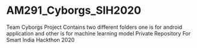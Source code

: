 # AM291_Cyborgs_SIH2020

Team Cyborgs 
Project Contains two different folders 
one is for android application and other is for machine learning model
Private Repository  For Smart India Hackthon 2020
